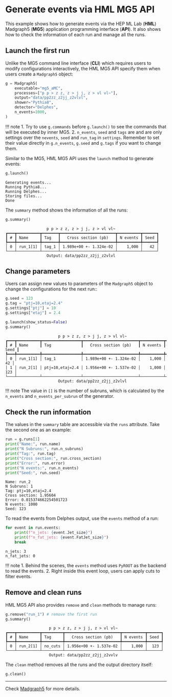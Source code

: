 # Generate events via HML MG5 API

This example shows how to generate events via the HEP ML Lab (**HML**) Madgraph5
(**MG5**) application programming interface (**API**). It also shows how to check the
information of each run and manage all the runs.

## Launch the first run

Unlike the MG5 command line interface (**CLI**) which requires users to modify
configurations interactively, the HML MG5 API specify them when users create a
`Madgraph5` object:

``` py title="notebook.ipynb"
g = Madgraph5(
    executable="mg5_aMC",
    processes=["p p > z z, z > j j, z > vl vl~"],
    output="data/pp2zz_z2jj_z2vlvl",
    shower="Pythia8",
    detector="Delphes",
    n_events=1000,
)
```

!!! note
    1. Try to use `g.commands` before `g.launch()` to see the commands that will
        be executed by inner MG5.
    2. `n_events`, `seed` and `tags` are and are only settings over the
        `nevents`, `seed` and `run_tag` in `settings`. Remember to set their
        value directly in `g.n_events`, `g.seed` and `g.tags` if you want to
        change them.

Similar to the MG5, HML MG5 API uses the `launch` method to generate events: 

``` py title="notebook.ipynb"
g.launch()
```

<div class="result" markdown>

```
Generating events...
Running Pythia8...
Running Delphes...
Storing files...
Done
```

</div>

The `summary` method shows the information of all the runs:
    
``` py title="notebook.ipynb"
g.summary()
```

<div class="result" markdown>

```
                  p p > z z, z > j j, z > vl vl~                   
┏━━━┳━━━━━━━━━━┳━━━━━━━┳━━━━━━━━━━━━━━━━━━━━━━━━┳━━━━━━━━━━┳━━━━━━┓
┃ # ┃ Name     ┃ Tag   ┃   Cross section (pb)   ┃ N events ┃ Seed ┃
┡━━━╇━━━━━━━━━━╇━━━━━━━╇━━━━━━━━━━━━━━━━━━━━━━━━╇━━━━━━━━━━╇━━━━━━┩
│ 0 │ run_1[1] │ tag_1 │ 1.989e+00 +- 1.324e-02 │    1,000 │   42 │
└───┴──────────┴───────┴────────────────────────┴──────────┴──────┘
                  Output: data/pp2zz_z2jj_z2vlvl                   
```

</div>

## Change parameters

Users can assign new values to parameters of the `Madgraph5` object to change
the configurations for the next run::

``` py title="notebook.ipynb"
g.seed = 123
g.tag = "ptj=10,etaj=2.4"
g.settings["ptj"] = 10
g.settings["etaj"] = 2.4

g.launch(show_status=False)
g.summary()
```

<div class="result" markdown>

```
                       p p > z z, z > j j, z > vl vl~                        
┏━━━┳━━━━━━━━━━┳━━━━━━━━━━━━━━━━━┳━━━━━━━━━━━━━━━━━━━━━━━━┳━━━━━━━━━━┳━━━━━━┓
┃ # ┃ Name     ┃ Tag             ┃   Cross section (pb)   ┃ N events ┃ Seed ┃
┡━━━╇━━━━━━━━━━╇━━━━━━━━━━━━━━━━━╇━━━━━━━━━━━━━━━━━━━━━━━━╇━━━━━━━━━━╇━━━━━━┩
│ 0 │ run_1[1] │ tag_1           │ 1.989e+00 +- 1.324e-02 │    1,000 │   42 │
│ 1 │ run_2[1] │ ptj=10,etaj=2.4 │ 1.956e+00 +- 1.537e-02 │    1,000 │  123 │
└───┴──────────┴─────────────────┴────────────────────────┴──────────┴──────┘
                       Output: data/pp2zz_z2jj_z2vlvl                        
```

</div>

!!! note
    The value in `[]` is the number of subruns, which is calculated by the
    `n_events` and `n_events_per_subrun` of the generator.

## Check the run information

The values in the `summary` table are accessible via the `runs` attribute. Take
the second one as an example:

``` py title="notebook.ipynb"
run = g.runs[1]
print("Name:", run.name)
print("N Subruns:", run.n_subruns)
print("Tag:", run.tag)
print("Cross section:", run.cross_section)
print("Error:", run.error)
print("N events:", run.n_events)
print("Seed:", run.seed)
```

<div class="result" markdown>

```
Name: run_2
N Subruns: 1
Tag: ptj=10,etaj=2.4
Cross section: 1.95604
Error: 0.015374662254501723
N events: 1000
Seed: 123
```

</div>

To read the events from Delphes output, use the `events` method of a run:

``` py title="notebook.ipynb"
for event in run.events:
    print(f"n_jets: {event.Jet_size}")
    print(f"n_fat_jets: {event.FatJet_size}")
    break
```

<div class="result" markdown>

```
n_jets: 3
n_fat_jets: 0
```

</div>

!!! note
    1. Behind the scenes, the `events` method uses `PyROOT` as the backend to
    read the events.
    2. Right inside this event loop, users can apply cuts to filter events.

## Remove and clean runs

HML MG5 API also provides `remove` and `clean` methods to manage runs:

``` py title="notebook.ipynb"
g.remove("run_1") # remove the first run
g.summary()
```

<div class="result" markdown>

```
                   p p > z z, z > j j, z > vl vl~                    
┏━━━┳━━━━━━━━━━┳━━━━━━━━━┳━━━━━━━━━━━━━━━━━━━━━━━━┳━━━━━━━━━━┳━━━━━━┓
┃ # ┃ Name     ┃ Tag     ┃   Cross section (pb)   ┃ N events ┃ Seed ┃
┡━━━╇━━━━━━━━━━╇━━━━━━━━━╇━━━━━━━━━━━━━━━━━━━━━━━━╇━━━━━━━━━━╇━━━━━━┩
│ 0 │ run_2[1] │ no_cuts │ 1.956e+00 +- 1.537e-02 │    1,000 │  123 │
└───┴──────────┴─────────┴────────────────────────┴──────────┴──────┘
                   Output: data/pp2zz_z2jj_z2vvlv                    
```

</div>

The `clean` method removes all the runs and the output directory itself:

``` py title="notebook.ipynb"
g.clean()
```

---

Check [Madgraph5](../../api-reference/hml.generators#hml.generators.Madgraph5)
for more details.
